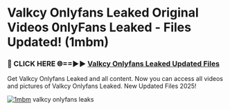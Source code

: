 # Valkcy Onlyfans Leaked Original Videos 0nlyFans Leaked - Files Updated! (1mbm)

<h3>🔴 CLICK HERE 🌐==►► <a href="https://tinyurl.com/2jnfzry5" rel="nofollow">Valkcy Onlyfans Leaked Updated Files</a></h3>

Get Valkcy Onlyfans Leaked and all content. Now you can access all videos and pictures of Valkcy Onlyfans Leaked. New Updated Files 2025!

[![1mbm](https://i.imgur.com/GyGTBgg.gif)](https://tinyurl.com/2jnfzry5)
valkcy onlyfans leaks